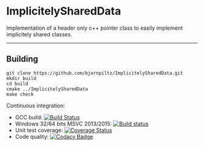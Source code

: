 # ImplicitelySharedData
Implementation of a header only c++ pointer class to easily implement implicitely shared classes.

--------
Building
--------
    git clone https://github.com/bjornpiltz/ImplicitelySharedData.git
    mkdir build 
    cd build 
    cmake ../ImplicitelySharedData
    make check

Continuous integration:
- GCC build: [![Build Status](https://github.com/bjornpiltz/ImplicitelySharedData/actions/workflows/cmake.yml/badge.svg)](https://github.com/bjornpiltz/ImplicitelySharedData/actions/workflows/cmake.yml)
 - Windows 32/64 bits MSVC 2013/2015: [![Build status](https://ci.appveyor.com/api/projects/status/wjx7vr444tfxboab?svg=true&branch=master)](https://ci.appveyor.com/project/bjornpiltz/implicitelyshareddata)
 - Unit test coverage: [![Coverage Status](https://coveralls.io/repos/github/bjornpiltz/ImplicitelySharedData/badge.svg?branch=master)](https://coveralls.io/github/bjornpiltz/ImplicitelySharedData?branch=master)
 - Code quality: [![Codacy Badge](https://api.codacy.com/project/badge/Grade/132a3b26cd4e4364ac6f4cd8166257ce)](https://www.codacy.com/app/bjornpiltz/ImplicitelySharedData?utm_source=github.com&utm_medium=referral&utm_content=bjornpiltz/ImplicitelySharedData&utm_campaign=badger)
